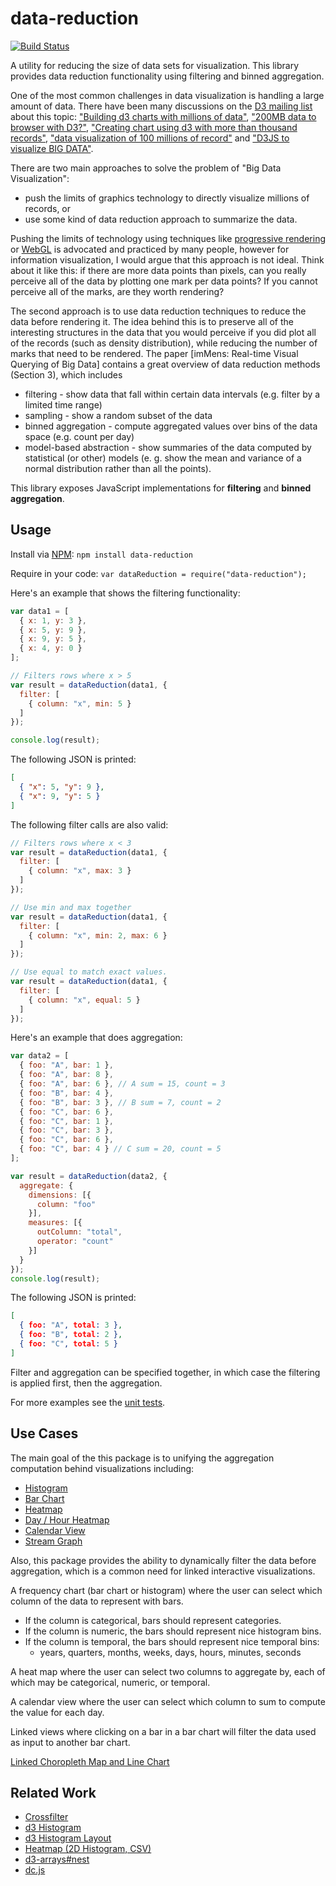 # data-reduction

[![Build Status](https://travis-ci.org/curran/data-reduction.svg)](https://travis-ci.org/curran/data-reduction)

A utility for reducing the size of data sets for visualization. This library provides data reduction functionality using filtering and binned aggregation.

One of the most common challenges in data visualization is handling a large amount of data. There have been many discussions on the [D3 mailing list](https://groups.google.com/forum/#!forum/d3-js) about this topic: ["Building d3 charts with millions of data"](https://groups.google.com/forum/#!topic/d3-js/4XVPP5zaR5E), ["200MB data to browser with D3?"](https://groups.google.com/forum/#!topic/d3-js/UsqwkrXbSrg), ["Creating chart using d3 with more than thousand records"](), ["data visualization of 100 millions of record"](https://groups.google.com/forum/#!searchin/d3-js/imMens/d3-js/ix58Fu_5eLY/E3ClEWnIneYJ) and ["D3JS to visualize BIG DATA"](https://groups.google.com/forum/#!searchin/d3-js/imMens/d3-js/aRKFtUaE5h4/mDGgiBUMtokJ).

There are two main approaches to solve the problem of "Big Data Visualization":

 * push the limits of graphics technology to directly visualize millions of records, or
 * use some kind of data reduction approach to summarize the data.

Pushing the limits of technology using techniques like [progressive rendering](http://bl.ocks.org/syntagmatic/raw/3341641/) or [WebGL](http://engineering.ayasdi.com/2015/01/09/converting-a-d3-visualization-to-webgl-how-and-why/) is advocated and practiced by many people, however for information visualization, I would argue that this approach is not ideal. Think about it like this: if there are more data points than pixels, can you really perceive all of the data by plotting one mark per data points? If you cannot perceive all of the marks, are they worth rendering?

The second approach is to use data reduction techniques to reduce the data before rendering it. The idea behind this is to preserve all of the interesting structures in the data that you would perceive if you did plot all of the records (such as density distribution), while reducing the number of marks that need to be rendered. The paper [imMens: Real-time Visual Querying of Big Data] contains a great overview of data reduction methods (Section 3), which includes

 * filtering - show data that fall within certain data intervals (e.g. filter by a limited time range)
 * sampling - show a random subset of the data
 * binned aggregation - compute aggregated values over bins of the data space (e.g. count per day)
 * model-based abstraction - show summaries of the data computed by statistical (or other) models (e. g. show the mean and variance of a normal distribution rather than all the points).

This library exposes JavaScript implementations for **filtering** and **binned aggregation**.

## Usage

Install via [NPM](https://www.npmjs.com/): `npm install data-reduction`

Require in your code: `var dataReduction = require("data-reduction");`

Here's an example that shows the filtering functionality:

```javascript
var data1 = [
  { x: 1, y: 3 },
  { x: 5, y: 9 },
  { x: 9, y: 5 },
  { x: 4, y: 0 }
];

// Filters rows where x > 5
var result = dataReduction(data1, {
  filter: [
    { column: "x", min: 5 }
  ]
});

console.log(result);
```

The following JSON is printed:

```json
[
  { "x": 5, "y": 9 },
  { "x": 9, "y": 5 }
]
```

The following filter calls are also valid:

```javascript
// Filters rows where x < 3
var result = dataReduction(data1, {
  filter: [
    { column: "x", max: 3 }
  ]
});

// Use min and max together
var result = dataReduction(data1, {
  filter: [
    { column: "x", min: 2, max: 6 }
  ]
});

// Use equal to match exact values.
var result = dataReduction(data1, {
  filter: [
    { column: "x", equal: 5 }
  ]
});
```

Here's an example that does aggregation:

```javascript
var data2 = [
  { foo: "A", bar: 1 },
  { foo: "A", bar: 8 },
  { foo: "A", bar: 6 }, // A sum = 15, count = 3
  { foo: "B", bar: 4 },
  { foo: "B", bar: 3 }, // B sum = 7, count = 2
  { foo: "C", bar: 6 },
  { foo: "C", bar: 1 },
  { foo: "C", bar: 3 },
  { foo: "C", bar: 6 },
  { foo: "C", bar: 4 } // C sum = 20, count = 5
];

var result = dataReduction(data2, {
  aggregate: {
    dimensions: [{
      column: "foo"
    }],
    measures: [{
      outColumn: "total", 
      operator: "count"
    }]
  }
});
console.log(result);
```

The following JSON is printed:

```json
[
  { foo: "A", total: 3 },
  { foo: "B", total: 2 },
  { foo: "C", total: 5 }
]
```

Filter and aggregation can be specified together, in which case the filtering is applied first, then the aggregation.

For more examples see the [unit tests](test.js).

## Use Cases

The main goal of the this package is to unifying the aggregation computation behind visualizations including:

 * [Histogram](http://bl.ocks.org/mbostock/3048450)
 * [Bar Chart](http://bl.ocks.org/mbostock/3885304)
 * [Heatmap](http://bl.ocks.org/mbostock/3202354)
 * [Day / Hour Heatmap](http://bl.ocks.org/tjdecke/5558084)
 * [Calendar View](http://bl.ocks.org/mbostock/4063318)
 * [Stream Graph](http://bl.ocks.org/mbostock/582915)
 
Also, this package provides the ability to dynamically filter the data before aggregation, which is a common need for linked interactive visualizations.

A frequency chart (bar chart or histogram) where the user can select which column of the data to represent with bars.

 * If the column is categorical, bars should represent categories.
 * If the column is numeric, the bars should represent nice histogram bins.
 * If the column is temporal, the bars should represent nice temporal bins:
   * years, quarters, months, weeks, days, hours, minutes, seconds

A heat map where the user can select two columns to aggregate by, each of which may be categorical, numeric, or temporal.

A calendar view where the user can select which column to sum to compute the value for each day.

Linked views where clicking on a bar in a bar chart will filter the data used as input to another bar chart.

[Linked Choropleth Map and Line Chart](http://curran.github.io/model/examples/d3LinkedChoropleth/)

## Related Work

 * [Crossfilter](http://square.github.io/crossfilter/)
 * [d3 Histogram](http://bl.ocks.org/mbostock/3048450)
 * [d3 Histogram Layout](https://github.com/mbostock/d3/blob/master/src/layout/histogram.js)
 * [Heatmap (2D Histogram, CSV)](http://bl.ocks.org/mbostock/3202354)
 * [d3-arrays#nest](https://github.com/d3/d3-arrays#nest)
 * [dc.js](https://dc-js.github.io/dc.js/)

